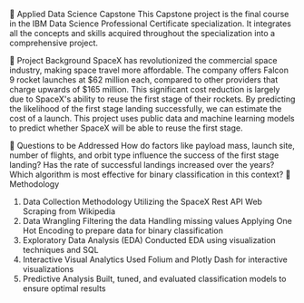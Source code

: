 :rocket: Applied Data Science Capstone
This Capstone project is the final course in the IBM Data Science Professional Certificate specialization. It integrates all the concepts and skills acquired throughout the specialization into a comprehensive project.

:page_facing_up: Project Background
SpaceX has revolutionized the commercial space industry, making space travel more affordable. The company offers Falcon 9 rocket launches at $62 million each, compared to other providers that charge upwards of $165 million. This significant cost reduction is largely due to SpaceX's ability to reuse the first stage of their rockets. By predicting the likelihood of the first stage landing successfully, we can estimate the cost of a launch. This project uses public data and machine learning models to predict whether SpaceX will be able to reuse the first stage.

:page_facing_up: Questions to be Addressed
How do factors like payload mass, launch site, number of flights, and orbit type influence the success of the first stage landing?
Has the rate of successful landings increased over the years?
Which algorithm is most effective for binary classification in this context?
:page_facing_up: Methodology
1. Data Collection Methodology
Utilizing the SpaceX Rest API
Web Scraping from Wikipedia
2. Data Wrangling
Filtering the data
Handling missing values
Applying One Hot Encoding to prepare data for binary classification
3. Exploratory Data Analysis (EDA)
Conducted EDA using visualization techniques and SQL
4. Interactive Visual Analytics
Used Folium and Plotly Dash for interactive visualizations
5. Predictive Analysis
Built, tuned, and evaluated classification models to ensure optimal results